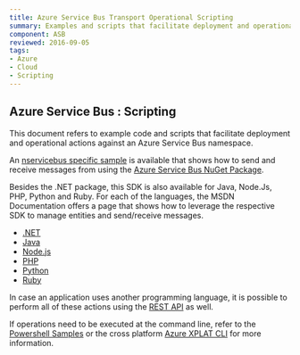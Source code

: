 ```yaml
---
title: Azure Service Bus Transport Operational Scripting
summary: Examples and scripts that facilitate deployment and operational actions against Azure Service Bus
component: ASB
reviewed: 2016-09-05
tags:
- Azure
- Cloud
- Scripting
---
```


## Azure Service Bus : Scripting

This document refers to example code and scripts that facilitate deployment and operational actions against an Azure Service Bus namespace.

An [nservicebus specific sample](/samples/azure/native-integration-asb/) is available that shows how to send and receive messages from using the [Azure Service Bus NuGet Package](https://www.nuget.org/packages/WindowsAzure.ServiceBus/).

Besides the .NET package, this SDK is also available for Java, Node.Js, PHP, Python and Ruby. For each of the languages, the MSDN Documentation offers a page that shows how to leverage the respective SDK to manage entities and send/receive messages.

 * [.NET](https://azure.microsoft.com/en-us/documentation/articles/service-bus-dotnet-get-started-with-queues/)
 * [Java](https://azure.microsoft.com/en-us/documentation/articles/service-bus-java-how-to-use-queues/)
 * [Node.js](https://azure.microsoft.com/en-us/documentation/articles/service-bus-nodejs-how-to-use-queues/)
 * [PHP](https://azure.microsoft.com/en-us/documentation/articles/service-bus-php-how-to-use-queues/)
 * [Python](https://azure.microsoft.com/en-us/documentation/articles/service-bus-python-how-to-use-queues/)
 * [Ruby](https://azure.microsoft.com/en-us/documentation/articles/service-bus-ruby-how-to-use-queues/)

In case an application uses another programming language, it is possible to perform all of these actions using the [REST API](https://msdn.microsoft.com/library/hh780717.aspx) as well.

If operations need to be executed at the command line, refer to the [Powershell Samples](https://azure.microsoft.com/en-us/documentation/articles/service-bus-powershell-how-to-provision/) or the cross platform [Azure XPLAT CLI](https://www.npmjs.com/package/azure-cli) for more information.